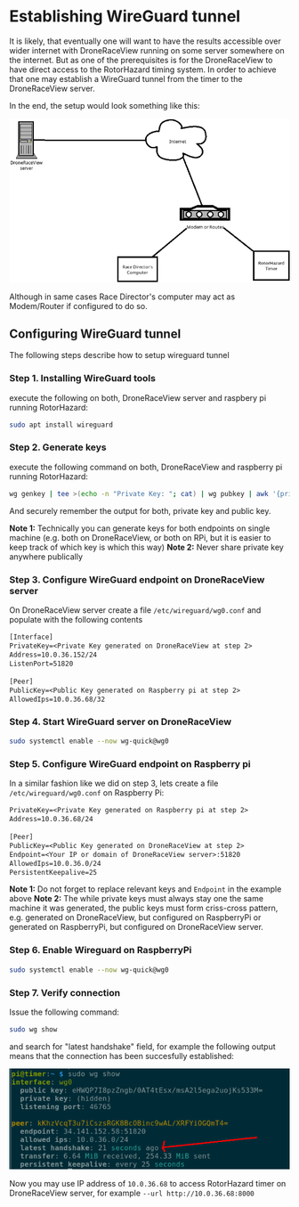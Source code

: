 # Establishing WireGuard tunnel

It is likely, that eventually one will want to have the results accessible over wider internet with DroneRaceView running on some server somewhere on the internet.
But as one of the prerequisites is for the DroneRaceView to have direct access to the RotorHazard timing system.
In order to achieve that one may establish a WireGuard tunnel from the timer to the DroneRaceView server.

In the end, the setup would look something like this:

![DroneRaceView Setup](../img/drone-race-view-setup.png)

Although in same cases Race Director's computer may act as Modem/Router if configured to do so.

## Configuring WireGuard tunnel

The following steps describe how to setup wireguard tunnel

### Step 1. Installing WireGuard tools

execute the following on both, DroneRaceView server and raspbery pi running RotorHazard:
```bash
sudo apt install wireguard
```

### Step 2. Generate keys

execute the following command on both, DroneRaceView and raspberry pi running RotorHazard:
```bash
wg genkey | tee >(echo -n "Private Key: "; cat) | wg pubkey | awk '{print "Public Key: " $0}
```
And securely remember the output for both, private key and public key.

__Note 1:__ Technically you can generate keys for both endpoints on single machine (e.g. both on DroneRaceView, or both on RPi, but it is easier to keep track of which key is which this way)
__Note 2:__ Never share private key anywhere publically

### Step 3. Configure WireGuard endpoint on DroneRaceView server

On DroneRaceView server create a file `/etc/wireguard/wg0.conf` and populate with the following contents

```
[Interface]
PrivateKey=<Private Key generated on DroneRaceView at step 2>
Address=10.0.36.152/24
ListenPort=51820

[Peer]
PublicKey=<Public Key generated on Raspberry pi at step 2>
AllowedIps=10.0.36.68/32
```

### Step 4. Start WireGuard server on DroneRaceView

```bash
sudo systemctl enable --now wg-quick@wg0
```

### Step 5. Configure WireGuard endpoint on Raspberry pi

In a similar fashion like we did on step 3, lets create a file `/etc/wireguard/wg0.conf` on Raspberry Pi:
```
PrivateKey=<Private Key generated on Raspberry pi at step 2>
Address=10.0.36.68/24

[Peer]
PublicKey=<Public Key generated on DroneRaceView at step 2>
Endpoint=<Your IP or domain of DroneRaceView server>:51820
AllowedIps=10.0.36.0/24
PersistentKeepalive=25
```

__Note 1:__ Do not forget to replace relevant keys and `Endpoint` in the example above
__Note 2:__ The while private keys must always stay one the same machine it was generated, the public keys must form criss-cross pattern, e.g. generated on DroneRaceView, but configured on RaspberryPi or generated on RaspberryPi, but configured on DroneRaceView server.

### Step 6. Enable Wireguard on RaspberryPi

```bash
sudo systemctl enable --now wg-quick@wg0
```

### Step 7. Verify connection

Issue the following command:
```bash
sudo wg show
```

and search for "latest handshake" field, for example the following output means that the connection has been succesfully established:

![WireGuard Connection](../img/wg-connection.png)

Now you may use IP address of `10.0.36.68` to access RotorHazard timer on DroneRaceView server, for example `--url http://10.0.36.68:8000`






